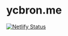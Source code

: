 # ycbron.me
[![Netlify Status](https://api.netlify.com/api/v1/badges/9019dd95-aadb-482b-bce4-0bb37d850937/deploy-status)](https://app.netlify.com/sites/ycbron/deploys)
